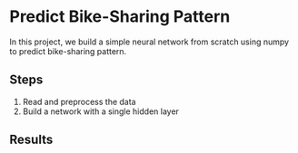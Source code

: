 # Predict Bike-Sharing Pattern
In this project, we build a simple neural network from scratch using numpy to predict bike-sharing pattern.
## Steps
1. Read and preprocess the data
2. Build a network with a single hidden layer

## Results
